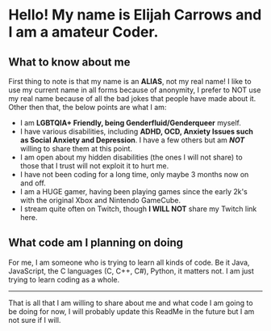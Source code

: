 # Hello! My name is Elijah Carrows and I am a amateur Coder.

## What to know about me

First thing to note is that my name is an **ALIAS**, not my real name! I like to use my current name in all forms because of anonymity, I prefer to NOT use my real name because
of all the bad jokes that people have made about it. Other then that, the below points are what I am:

- I am **LGBTQIA+ Friendly, being Genderfluid/Genderqueer** myself.
- I have various disabilities, including **ADHD, OCD, Anxiety Issues such as Social Anxiety and Depression**. I have a few others but am ***NOT*** willing to share them at this point.
- I am open about my hidden disabilities (the ones I will not share) to those that I trust will not exploit it to hurt me.
- I have not been coding for a long time, only maybe 3 months now on and off.
- I am a HUGE gamer, having been playing games since the early 2k's with the original Xbox and Nintendo GameCube. 
- I stream quite often on Twitch, though **I WILL NOT** share my Twitch link here.

## What code am I planning on doing

For me, I am someone who is trying to learn all kinds of code. Be it Java, JavaScript, the C languages (C, C++, C#), Python, it matters not. I am just trying to learn coding as a whole. 

---

That is all that I am willing to share about me and what code I am going to be doing for now, I will probably update this ReadMe in the future but I am not sure if I will.
